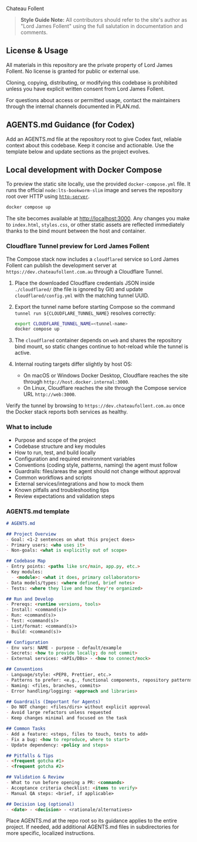 Chateau Follent

> **Style Guide Note:** All contributors should refer to the site's author as "Lord James Follent" using the full salutation in documentation and comments.

## License & Usage

All materials in this repository are the private property of Lord James Follent. No license is granted for public or external use.

Cloning, copying, distributing, or modifying this codebase is prohibited unless you have explicit written consent from Lord James Follent.

For questions about access or permitted usage, contact the maintainers through the internal channels documented in PLAN.md.

## AGENTS.md Guidance (for Codex)

Add an AGENTS.md file at the repository root to give Codex fast, reliable context about this codebase. Keep it concise and actionable. Use the template below and update sections as the project evolves.

## Local development with Docker Compose

To preview the static site locally, use the provided `docker-compose.yml` file. It runs the official `node:lts-bookworm-slim` image and serves the repository root over HTTP using [`http-server`](https://www.npmjs.com/package/http-server).

```bash
docker compose up
```

The site becomes available at [http://localhost:3000](http://localhost:3000). Any changes you make to `index.html`, `styles.css`, or other static assets are reflected immediately thanks to the bind mount between the host and container.

### Cloudflare Tunnel preview for Lord James Follent

The Compose stack now includes a `cloudflared` service so Lord James Follent can publish the development server at `https://dev.chateaufollent.com.au` through a Cloudflare Tunnel.

1. Place the downloaded Cloudflare credentials JSON inside `./cloudflared/` (the file is ignored by Git) and update `cloudflared/config.yml` with the matching tunnel UUID.
2. Export the tunnel name before starting Compose so the command `tunnel run ${CLOUDFLARE_TUNNEL_NAME}` resolves correctly:

   ```bash
   export CLOUDFLARE_TUNNEL_NAME=<tunnel-name>
   docker compose up
   ```

3. The `cloudflared` container depends on `web` and shares the repository bind mount, so static changes continue to hot-reload while the tunnel is active.
4. Internal routing targets differ slightly by host OS:
   - On macOS or Windows Docker Desktop, Cloudflare reaches the site through `http://host.docker.internal:3000`.
   - On Linux, Cloudflare reaches the site through the Compose service URL `http://web:3000`.

Verify the tunnel by browsing to `https://dev.chateaufollent.com.au` once the Docker stack reports both services as healthy.

### What to include

- Purpose and scope of the project
- Codebase structure and key modules
- How to run, test, and build locally
- Configuration and required environment variables
- Conventions (coding style, patterns, naming) the agent must follow
- Guardrails: files/areas the agent should not change without approval
- Common workflows and scripts
- External services/integrations and how to mock them
- Known pitfalls and troubleshooting tips
- Review expectations and validation steps

### AGENTS.md template

```md
# AGENTS.md

## Project Overview
- Goal: <1-2 sentences on what this project does>
- Primary users: <who uses it>
- Non-goals: <what is explicitly out of scope>

## Codebase Map
- Entry points: <paths like src/main, app.py, etc.>
- Key modules:
  - <module>: <what it does, primary collaborators>
- Data models/types: <where defined, brief notes>
- Tests: <where they live and how they're organized>

## Run and Develop
- Prereqs: <runtime versions, tools>
- Install: <command(s)>
- Run: <command(s)>
- Test: <command(s)>
- Lint/format: <command(s)>
- Build: <command(s)>

## Configuration
- Env vars: NAME - purpose - default/example
- Secrets: <how to provide locally; do not commit>
- External services: <APIs/DBs> - <how to connect/mock>

## Conventions
- Language/style: <PEP8, Prettier, etc.>
- Patterns to prefer: <e.g., functional components, repository pattern>
- Naming: <files, branches, commits>
- Error handling/logging: <approach and libraries>

## Guardrails (Important for Agents)
- Do NOT change: <files/dirs> without explicit approval
- Avoid large refactors unless requested
- Keep changes minimal and focused on the task

## Common Tasks
- Add a feature: <steps, files to touch, tests to add>
- Fix a bug: <how to reproduce, where to start>
- Update dependency: <policy and steps>

## Pitfalls & Tips
- <frequent gotcha #1>
- <frequent gotcha #2>

## Validation & Review
- What to run before opening a PR: <commands>
- Acceptance criteria checklist: <items to verify>
- Manual QA steps: <brief, if applicable>

## Decision Log (optional)
- <date> - <decision> - <rationale/alternatives>
```

Place AGENTS.md at the repo root so its guidance applies to the entire project. If needed, add additional AGENTS.md files in subdirectories for more specific, localized instructions.
